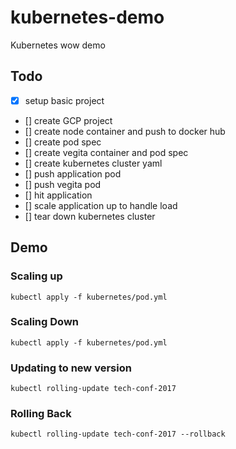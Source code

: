 # kubernetes-demo
Kubernetes wow demo

## Todo

- [x] setup basic project
- [] create GCP project
- [] create node container and push to docker hub
- [] create pod spec
- [] create vegita container and pod spec
- [] create kubernetes cluster yaml
- [] push application pod
- [] push vegita pod
- [] hit application
- [] scale application up to handle load
- [] tear down kubernetes cluster


## Demo


### Scaling up
`kubectl apply -f kubernetes/pod.yml`

### Scaling Down
`kubectl apply -f kubernetes/pod.yml`

### Updating to new version
`kubectl rolling-update tech-conf-2017`

### Rolling Back

`kubectl rolling-update tech-conf-2017 --rollback`